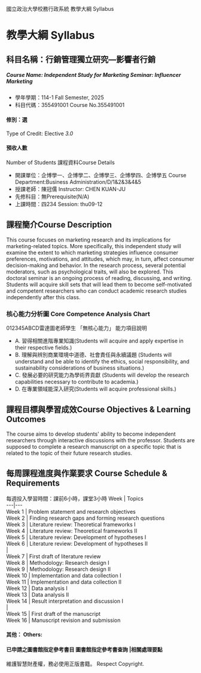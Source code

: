 國立政治大學校務行政系統 教學大綱 Syllabus
# 教學大綱 Syllabus
##  科目名稱：行銷管理獨立研究—影響者行銷
#####  Course Name: Independent Study for Marketing Seminar: Influencer Marketing
  * 學年學期：114-1 Fall Semester, 2025 
  * 科目代碼：355491001 Course No.355491001
#### 修別：選
Type of Credit: Elective 
_3.0_
#### 預收人數
Number of Students
課程資料Course Details
  * 開課單位：企博學一、企博學二、企博學三、企博學四、企博學五 Course Department:Business Administration/D/1&2&3&4&5 
  * 授課老師：陳冠儒 Instructor: CHEN KUAN-JU 
  * 先修科目：無Prerequisite(N/A)
  * 上課時間：四234 Session: thu09-12
##  課程簡介Course Description
This course focuses on marketing research and its implications for marketing-related topics. More specifically, this independent study will examine the extent to which marketing strategies influence consumer preferences, motivations, and attitudes, which may, in turn, affect consumer decision-making and behavior. In the research process, several potential moderators, such as psychological traits, will also be explored. This doctoral seminar is an ongoing process of reading, discussing, and writing. Students will acquire skill sets that will lead them to become self-motivated and competent researchers who can conduct academic research studies independently after this class.
###  核心能力分析圖 Core Competence Analysis Chart
012345ABCD雷達圖老師學生
「無核心能力」 
能力項目說明
  * A. 習得相關進階專業知識(Students will acquire and apply expertise in their respective fields.)
  * B. 理解與辨別商業環境中道德、社會責任與永續議題 (Students will understand and be able to identify the ethics, social responsibility, and sustainability considerations of business situations.)
  * C. 發展必要的研究能力為學術界貢獻 (Students will develop the research capabilities necessary to contribute to academia.)
  * D. 在專業領域能深入研究(Students will acquire professional skills.)
##  課程目標與學習成效Course Objectives & Learning Outcomes 
The course aims to develop students' ability to become independent researchers through interactive discussions with the professor. Students are supposed to complete a research manuscript on a specific topic that is related to the topic of their future research studies.
##  每周課程進度與作業要求 Course Schedule & Requirements
每週投入學習時間：課前6小時，課堂3小時 
Week |  Topics  
---|---  
Week 1 |  Problem statement and research objectives  
Week 2 |  Finding research gaps and forming research questions  
Week 3 |  Literature review: Theoretical frameworks I  
Week 4 |  Literature review: Theoretical frameworks II  
Week 5 |  Literature review: Development of hypotheses I  
Week 6 |  Literature review: Development of hypotheses II  
|   
Week 7 |  First draft of literature review  
Week 8 |  Methodology: Research design I  
Week 9 |  Methodology: Research design II  
Week 10 |  Implementation and data collection I  
Week 11 |  Implementation and data collection II  
Week 12 |  Data analysis I  
Week 13 |  Data analysis II  
Week 14 |  Result interpretation and discussion I  
|   
Week 15 |  First draft of the manuscript  
Week 16 |  Manuscript revision and submission  
####  其他： Others:
####  已申請之圖書館指定參考書目  圖書館指定參考書查詢 |相關處理要點
維護智慧財產權，務必使用正版書籍。 Respect Copyright.